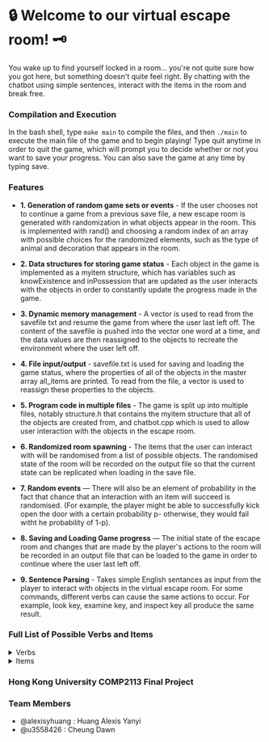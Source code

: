 
# :lock: Welcome to our virtual escape room! :old_key:

You wake up to find yourself locked in a room... you're not quite sure how you got here, but something doesn't quite feel right. By chatting with the chatbot using simple sentences, interact with the items in the room and break free.

### Compilation and Execution
In the bash shell, type `make main` to compile the files, and then `./main` to execute the main file of the game and to begin playing! Type quit anytime in order to quit the game, which will prompt you to decide whether or not you want to save your progress. You can also save the game at any time by typing save.

### Features
- **1. Generation of random game sets or events** - If the user chooses not to continue a game from a previous save file, a new escape room is generated with randomization in what objects appear in the room. This is implemented with rand() and choosing a random index of an array with possible choices for the randomized elements, such as the type of animal and decoration that appears in the room.

- **2. Data structures for storing game status** - Each object in the game is implemented as a myitem structure, which has variables such as knowExistence and inPossession that are updated as the user interacts with the objects in order to constantly update the progress made in the game. 

- **3. Dynamic memory management** - A vector is used to read from the savefile txt and resume the game from where the user last left off. The content of the savefile is pushed into the vector one word at a time, and the data values are then reassigned to the objects to recreate the environment where the user left off.

- **4. File input/output** - savefile.txt is used for saving and loading the game status, where the properties of all of the objects in the master array all_items are printed. To read from the file, a vector is used to reassign these properties to the objects.

- **5. Program code in multiple files** - The game is split up into multiple files, notably structure.h that contains the myitem structure that all of the objects are created from, and chatbot.cpp which is used to allow user interaction with the objects in the escape room.

- **6. Randomized room spawning** - The items that the user can interact with will be randomised from a list of possible objects. The randomised state of the room will be recorded on the output file so that the current state can be replicated when loading in the save file.

- **7. Random events** — There will also be an element of probability in the fact that chance that an interaction with an item will succeed is randomised. (For example, the player might be able to successfully kick open the door with a certain probability p- otherwise, they would fail witht he probability of 1-p).

- **8. Saving and Loading Game progress** — The initial state of the escape room and changes that are made by the player's actions to the room will be recorded in an output file that can be loaded to the game in order to continue where the user last left off.

- **9. Sentence Parsing** - Takes simple English sentances as input from the player to interact with objects in the virtual escape room. For some commands, different verbs can cause the same actions to occur. For example, look key, examine key, and inspect key all produce the same result.


### Full List of Possible Verbs and Items 
<details>
  <summary>Verbs</summary>
  eat, get, help, hint (use with caution), inventory, kick/hit/fight, look/inspect/see/view/examine/read, quit, save
</details>
  <details>
    <summary>Items</summary>
  aquarium, bone, cat, chest, dog, door, fish, key, painting, paper, poster, shelf, table, turkey (Please note that items may or may not appear in each game, as the rooms are randomly intialize to contain a different subset of objects.)
</details>

### Hong Kong University COMP2113 Final Project

### Team Members
- @alexisyhuang : Huang Alexis Yanyi
- @u3558426 : Cheung Dawn
